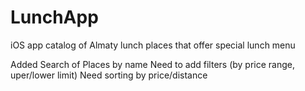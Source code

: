 # LunchApp
iOS app catalog of Almaty lunch places that offer special lunch menu

Added Search of Places by name
Need to add filters (by price range, uper/lower limit)
Need sorting by price/distance
